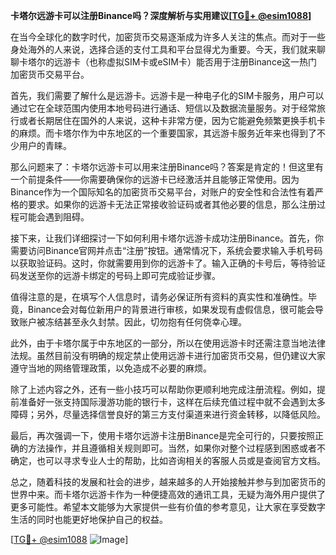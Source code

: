 **卡塔尔远游卡可以注册Binance吗？深度解析与实用建议[[TG💪+ @esim1088](https://t.me/s/esim1088)]**

在当今全球化的数字时代，加密货币交易逐渐成为许多人关注的焦点。而对于一些身处海外的人来说，选择合适的支付工具和平台显得尤为重要。今天，我们就来聊聊卡塔尔的远游卡（也称虚拟SIM卡或eSIM卡）能否用于注册Binance这一热门加密货币交易平台。

首先，我们需要了解什么是远游卡。远游卡是一种电子化的SIM卡服务，用户可以通过它在全球范围内使用本地号码进行通话、短信以及数据流量服务。对于经常旅行或者长期居住在国外的人来说，这种卡非常方便，因为它能避免频繁更换手机卡的麻烦。而卡塔尔作为中东地区的一个重要国家，其远游卡服务近年来也得到了不少用户的青睐。

那么问题来了：卡塔尔远游卡可以用来注册Binance吗？答案是肯定的！但这里有一个前提条件——你需要确保你的远游卡已经激活并且能够正常使用。因为Binance作为一个国际知名的加密货币交易平台，对账户的安全性和合法性有着严格的要求。如果你的远游卡无法正常接收验证码或者其他必要的信息，那么注册过程可能会遇到阻碍。

接下来，让我们详细探讨一下如何利用卡塔尔远游卡成功注册Binance。首先，你需要访问Binance官网并点击“注册”按钮。通常情况下，系统会要求输入手机号码以获取验证码。这时，你就需要用到你的远游卡了。输入正确的卡号后，等待验证码发送至你的远游卡绑定的号码上即可完成验证步骤。

值得注意的是，在填写个人信息时，请务必保证所有资料的真实性和准确性。毕竟，Binance会对每位新用户的背景进行审核，如果发现有虚假信息，很可能会导致账户被冻结甚至永久封禁。因此，切勿抱有任何侥幸心理。

此外，由于卡塔尔属于中东地区的一部分，所以在使用远游卡时还需注意当地法律法规。虽然目前没有明确的规定禁止使用远游卡进行加密货币交易，但仍建议大家遵守当地的网络管理政策，以免造成不必要的麻烦。

除了上述内容之外，还有一些小技巧可以帮助你更顺利地完成注册流程。例如，提前准备好一张支持国际漫游功能的银行卡，这样在后续充值过程中就不会遇到太多障碍；另外，尽量选择信誉良好的第三方支付渠道来进行资金转移，以降低风险。

最后，再次强调一下，使用卡塔尔远游卡注册Binance是完全可行的，只要按照正确的方法操作，并且遵循相关规则即可。当然，如果你对整个过程感到困惑或者不确定，也可以寻求专业人士的帮助，比如咨询相关的客服人员或是查阅官方文档。

总之，随着科技的发展和社会的进步，越来越多的人开始接触并参与到加密货币的世界中来。而卡塔尔远游卡作为一种便捷高效的通讯工具，无疑为海外用户提供了更多可能性。希望本文能够为大家提供一些有价值的参考意见，让大家在享受数字生活的同时也能更好地保护自己的权益。

[[TG💪+ @esim1088](https://t.me/s/esim1088) ![Image](https://i.postimg.cc/4NQfJmqS/Snipaste-2025-05-13-00-14-12.png)]